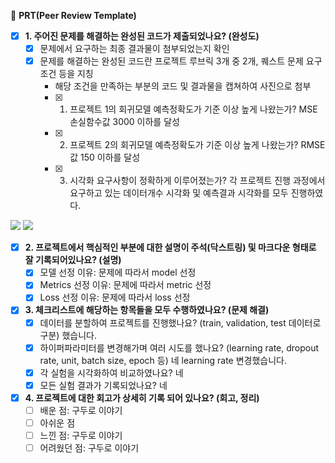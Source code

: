 🔑 **PRT(Peer Review Template)**

- [x]  **1. 주어진 문제를 해결하는 완성된 코드가 제출되었나요? (완성도)**
    - [x] 문제에서 요구하는 최종 결과물이 첨부되었는지 확인
    - [x] 문제를 해결하는 완성된 코드란 프로젝트 루브릭 3개 중 2개, 퀘스트 문제 요구조건 등을 지칭
        - 해당 조건을 만족하는 부분의 코드 및 결과물을 캡쳐하여 사진으로 첨부
        - [x] 1. 프로젝트 1의 회귀모델 예측정확도가 기준 이상 높게 나왔는가?	MSE 손실함수값 3000 이하를 달성
        - [x] 2. 프로젝트 2의 회귀모델 예측정확도가 기준 이상 높게 나왔는가?	RMSE 값 150 이하를 달성
        - [x] 3. 시각화 요구사항이 정확하게 이루어졌는가?	각 프로젝트 진행 과정에서 요구하고 있는 데이터개수 시각화 및 예측결과 시각화를 모두 진행하였다.

![](/static/Screenshot%202024-05-22%20at%206.11.25 PM.png)
![](/static/Screenshot%202024-05-22%20at%206.11.40 PM.png)

- [x]  **2. 프로젝트에서 핵심적인 부분에 대한 설명이 주석(닥스트링) 및 마크다운 형태로 잘 기록되어있나요? (설명)**
    - [x]  모델 선정 이유: 문제에 따라서 model 선정
    - [x]  Metrics 선정 이유: 문제에 따라서 metric 선정
    - [x]  Loss 선정 이유: 문제에 따라서 loss 선정

- [x]  **3. 체크리스트에 해당하는 항목들을 모두 수행하였나요? (문제 해결)**
    - [x]  데이터를 분할하여 프로젝트를 진행했나요? (train, validation, test 데이터로 구분) 했습니다.
    - [x]  하이퍼파라미터를 변경해가며 여러 시도를 했나요? (learning rate, dropout rate, unit, batch size, epoch 등) 네 learning rate 변경했습니다.
    - [x]  각 실험을 시각화하여 비교하였나요? 네
    - [x]  모든 실험 결과가 기록되었나요? 네

- [x]  **4. 프로젝트에 대한 회고가 상세히 기록 되어 있나요? (회고, 정리)**
    - [ ]  배운 점: 구두로 이야기
    - [ ]  아쉬운 점
    - [ ]  느낀 점: 구두로 이야기
    - [ ]  어려웠던 점: 구두로 이야기